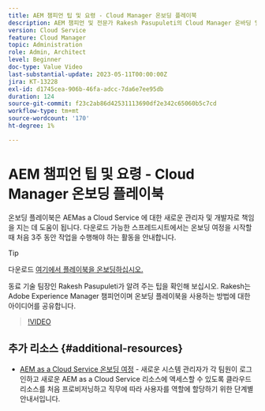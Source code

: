 ```yaml
---
title: AEM 챔피언 팁 및 요령 - Cloud Manager 온보딩 플레이북
description: AEM 챔피언 및 전문가 Rakesh Pasupuleti의 Cloud Manager 온바딩 및 온보딩 플레이북에 대한 팁을 확인하십시오.
version: Cloud Service
feature: Cloud Manager
topic: Administration
role: Admin, Architect
level: Beginner
doc-type: Value Video
last-substantial-update: 2023-05-11T00:00:00Z
jira: KT-13228
exl-id: d1745cea-906b-46fa-adcc-7da6e7ee95db
duration: 124
source-git-commit: f23c2ab86d42531113690df2e342c65060b5c7cd
workflow-type: tm+mt
source-wordcount: '170'
ht-degree: 1%

---
```


# AEM 챔피언 팁 및 요령 - Cloud Manager 온보딩 플레이북

온보딩 플레이북은 AEMas a Cloud Service 에 대한 새로운 관리자 및 개발자로 책임을 지는 데 도움이 됩니다. 다운로드 가능한 스프레드시트에서는 온보딩 여정을 시작할 때 처음 3주 동안 작업을 수행해야 하는 활동을 안내합니다.

>[!TIP]
>
>다운로드 [여기에서 플레이북을 온보딩하십시오.](./assets/Cloud-Manager-for-AEM-as-a-Cloud-Service.xlsx)

동료 기술 팀장인 Rakesh Pasupuleti가 알려 주는 팁을 확인해 보십시오. Rakesh는 Adobe Experience Manager 챔피언이며 온보딩 플레이북을 사용하는 방법에 대한 아이디어를 공유합니다.

>[!VIDEO](https://video.tv.adobe.com/v/3419299?quality=12&learn=on)

## 추가 리소스 {#additional-resources}

* [AEM as a Cloud Service 온보딩 여정](https://experienceleague.adobe.com/docs/experience-manager-cloud-service/content/onboarding/journey/overview.html) - 새로운 시스템 관리자가 각 팀원이 로그인하고 새로운 AEM as a Cloud Service 리소스에 액세스할 수 있도록 클라우드 리소스를 처음 프로비저닝하고 직무에 따라 사용자를 역할에 할당하기 위한 단계별 안내서입니다.
